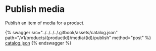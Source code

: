 # Publish media

Publish an item of media for a product.

{% swagger src="../../../../.gitbook/assets/catalog.json" path="/v1/products/{productId}/media/{id}/publish" method="post" %}
[catalog.json](../../../../.gitbook/assets/catalog.json)
{% endswagger %}

